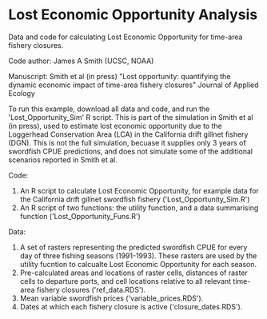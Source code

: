 # Lost Economic Opportunity Analysis
Data and code for calculating Lost Economic Opportunity for time-area fishery closures.

Code author: James A Smith (UCSC, NOAA)

Manuscript: Smith et al (in press) "Lost opportunity: quantifying the dynamic economic impact of time-area fishery closures" Journal of Applied Ecology

To run this example, download all data and code, and run the 'Lost_Opportunity_Sim' R script.
This is part of the simulation in Smith et al (in press), used to estimate lost economic opportunity due to the Loggerhead Conservation Area (LCA) in the California drift gillnet fishery (DGN). This is not the full simulation, becuase it supplies only 3 years of swordfish CPUE predictions, and does not simulate some of the additional scenarios reported in Smith et al.

Code: 
1) An R script to calculate Lost Economic Opportunity, for example data for the California drift gillnet swordfish fishery ('Lost_Opportunity_Sim.R')
2) An R script of two functions: the utility function, and a data summarising function ('Lost_Opportunity_Funs.R')

Data: 
1) A set of rasters representing the predicted swordfish CPUE for every day of three fishing seasons (1991-1993). These rasters are used by the utility fucntion to calcualte Lost Economic Opportunity for each season.
2) Pre-calculated areas and locations of raster cells, distances of raster cells to departure ports, and cell locations relative to all relevant time-area fishery closures ('ref_data.RDS').
3) Mean variable swordfish prices ('variable_prices.RDS').
4) Dates at which each fishery closure is active ('closure_dates.RDS').
